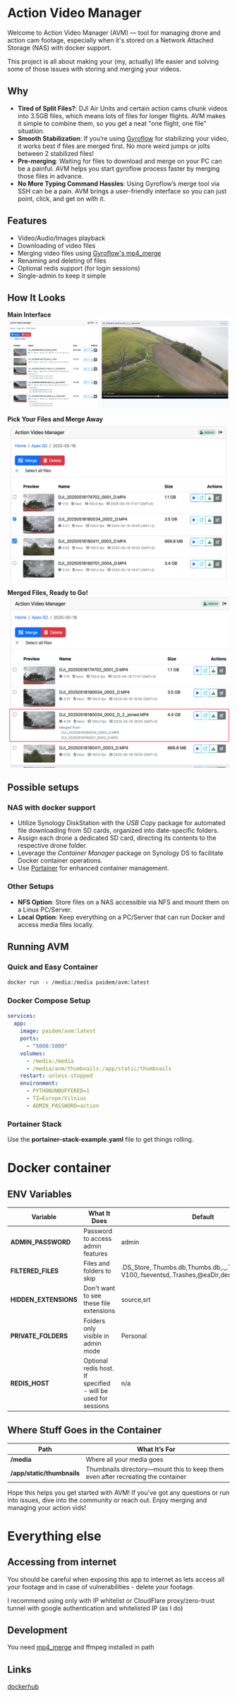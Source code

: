 # Action Video Manager

Welcome to Action Video Manager (AVM) — tool for managing drone and action cam footage, especially when it's stored on a Network Attached Storage (NAS) with docker support. 

This project is all about making your (my, actually) life easier and solving some of those issues with storing and merging your videos.

## Why
- **Tired of Split Files?**: DJI Air Units and certain action cams chunk videos into 3.5GB files, which means lots of files for longer flights. AVM makes it simple to combine them, so you get a neat "one flight, one file" situation.
- **Smooth Stabilization**: If you’re using [Gyroflow](https://gyroflow.xyz/) for stabilizing your video, it works best if files are merged first. No more weird jumps or jolts between 2 stabilized files!
- **Pre-merging**: Waiting for files to download and merge on your PC can be a painful. AVM helps you start gyroflow process faster by merging those files in advance.
- **No More Typing Command Hassles**: Using Gyroflow’s merge tool via SSH can be a pain. AVM brings a user-friendly interface so you can just point, click, and get on with it.

## Features
- Video/Audio/Images playback
- Downloading of video files
- Merging video files using [Gyroflow's mp4_merge](https://github.com/gyroflow/mp4-merge)
- Renaming and deleting of files
- Optional redis support (for login sessions)
- Single-admin to keep it simple

## How It Looks
**Main Interface**
![Main Interface](screenshots/avm.jpeg)

**Pick Your Files and Merge Away**
![File Selection](screenshots/pic1.png)

**Merged Files, Ready to Go!**
![Post-Merge Management](screenshots/pic2.png)

## Possible setups

### NAS with docker support
- Utilize Synology DiskStation with the *USB Copy* package for automated file downloading from SD cards, organized into date-specific folders.
- Assign each drone a dedicated SD card, directing its contents to the respective drone folder.
- Leverage the *Container Manager* package on Synology DS to facilitate Docker container operations.
- Use [Portainer](https://www.portainer.io/) for enhanced container management.

### Other Setups
- **NFS Option**: Store files on a NAS accessible via NFS and mount them on a Linux PC/Server.
- **Local Option**: Keep everything on a PC/Server that can run Docker and access media files locally.

## Running AVM

### Quick and Easy Container
```bash
docker run -v /media:/media paidem/avm:latest
```

### Docker Compose Setup
```yaml
services:
  app:
    image: paidem/avm:latest
    ports:
      - "5000:5000"
    volumes:
      - /media:/media
      - /media/avm/thumbnails:/app/static/thumbnails
    restart: unless-stopped
    environment:
      - PYTHONUNBUFFERED=1
      - TZ=Europe/Vilnius
      - ADMIN_PASSWORD=action
```

### Portainer Stack
Use the **portainer-stack-example.yaml** file to get things rolling.

# Docker container
## ENV Variables

| Variable              | What It Does                                                  | Default                                                                                                    |
|-----------------------|---------------------------------------------------------------|------------------------------------------------------------------------------------------------------------|
| **ADMIN_PASSWORD**    | Password to access admin features                             | admin                                                                                                      |
| **FILTERED_FILES**    | Files and folders to skip                                     | .DS_Store,.Thumbs.db,Thumbs.db,._.Trashes,.Spotlight-V100,.fseventsd,.Trashes,@eaDir,desktop.ini,thumbs.db |
| **HIDDEN_EXTENSIONS** | Don't want to see these file extensions                       | source,srt                                                                                                 |
| **PRIVATE_FOLDERS**   | Folders only visible in admin mode                            | Personal                                                                                                   |
| **REDIS_HOST**        | Optional redis host. If specified - will be used for sessions | n/a                                                                                                        |  

## Where Stuff Goes in the Container

| Path                      | What It’s For                                                                                 |
|---------------------------|-----------------------------------------------------------------------------------------------|
| **/media**                | Where all your media goes                                                                     |
| **/app/static/thumbnails** | Thumbnails directory—mount this to keep them even after recreating the container              |

Hope this helps you get started with AVM! If you've got any questions or run into issues, dive into the community or reach out. Enjoy merging and managing your action vids!

# Everything else
## Accessing from internet
You should be careful when exposing this app to internet as lets access all your footage and in case of vulnerabilities - delete your footage.

I recommend using only with IP whitelist or CloudFlare proxy/zero-trust tunnel with google authentication and whitelisted IP (as I do)

## Development
You need [mp4_merge](https://github.com/gyroflow/mp4-merge) and ffmpeg installed in path

## Links
[dockerhub](https://hub.docker.com/r/paidem/avm)